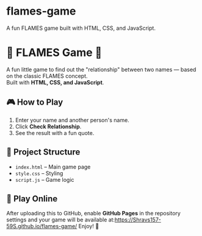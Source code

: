 # flames-game
A fun FLAMES game built with HTML, CSS, and JavaScript.
# 💖 FLAMES Game 💖

A fun little game to find out the "relationship" between two names — based on the classic FLAMES concept.  
Built with **HTML, CSS, and JavaScript**.

## 🎮 How to Play
1. Enter your name and another person's name.
2. Click **Check Relationship**.
3. See the result with a fun quote.

## 📂 Project Structure
- `index.html` – Main game page
- `style.css` – Styling
- `script.js` – Game logic

## 🚀 Play Online
After uploading this to GitHub, enable **GitHub Pages** in the repository settings and your game will be available at:https://Shravs157-59S.github.io/flames-game/
Enjoy! 🎉
